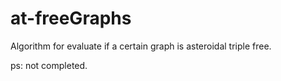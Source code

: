 # at-freeGraphs
Algorithm for evaluate if a certain graph is asteroidal triple free.

ps: not completed.
